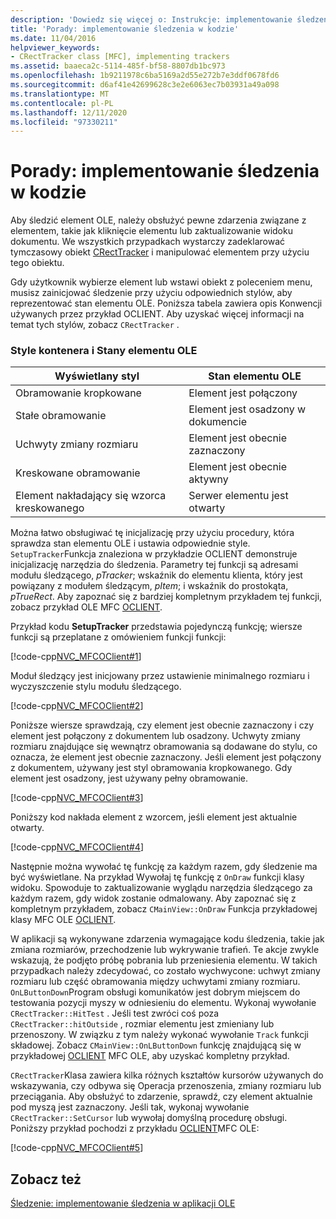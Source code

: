 ```yaml
---
description: 'Dowiedz się więcej o: Instrukcje: implementowanie śledzenia w kodzie'
title: 'Porady: implementowanie śledzenia w kodzie'
ms.date: 11/04/2016
helpviewer_keywords:
- CRectTracker class [MFC], implementing trackers
ms.assetid: baaeca2c-5114-485f-bf58-8807db1bc973
ms.openlocfilehash: 1b9211978c6ba5169a2d55e272b7e3ddf0678fd6
ms.sourcegitcommit: d6af41e42699628c3e2e6063ec7b03931a49a098
ms.translationtype: MT
ms.contentlocale: pl-PL
ms.lasthandoff: 12/11/2020
ms.locfileid: "97330211"
---
```

# <a name="how-to-implement-tracking-in-your-code"></a>Porady: implementowanie śledzenia w kodzie

Aby śledzić element OLE, należy obsłużyć pewne zdarzenia związane z elementem, takie jak kliknięcie elementu lub zaktualizowanie widoku dokumentu. We wszystkich przypadkach wystarczy zadeklarować tymczasowy obiekt [CRectTracker](reference/crecttracker-class.md) i manipulować elementem przy użyciu tego obiektu.

Gdy użytkownik wybierze element lub wstawi obiekt z poleceniem menu, musisz zainicjować śledzenie przy użyciu odpowiednich stylów, aby reprezentować stan elementu OLE. Poniższa tabela zawiera opis Konwencji używanych przez przykład OCLIENT. Aby uzyskać więcej informacji na temat tych stylów, zobacz `CRectTracker` .

### <a name="container-styles-and-states-of-the-ole-item"></a>Style kontenera i Stany elementu OLE

|Wyświetlany styl|Stan elementu OLE|
|---------------------|-----------------------|
|Obramowanie kropkowane|Element jest połączony|
|Stałe obramowanie|Element jest osadzony w dokumencie|
|Uchwyty zmiany rozmiaru|Element jest obecnie zaznaczony|
|Kreskowane obramowanie|Element jest obecnie aktywny|
|Element nakładający się wzorca kreskowanego|Serwer elementu jest otwarty|

Można łatwo obsługiwać tę inicjalizację przy użyciu procedury, która sprawdza stan elementu OLE i ustawia odpowiednie style. `SetupTracker`Funkcja znaleziona w przykładzie OCLIENT demonstruje inicjalizację narzędzia do śledzenia. Parametry tej funkcji są adresami modułu śledzącego, *pTracker*; wskaźnik do elementu klienta, który jest powiązany z modułem śledzącym, *pItem*; i wskaźnik do prostokąta, *pTrueRect*. Aby zapoznać się z bardziej kompletnym przykładem tej funkcji, zobacz przykład OLE MFC [OCLIENT](../overview/visual-cpp-samples.md).

Przykład kodu **SetupTracker** przedstawia pojedynczą funkcję; wiersze funkcji są przeplatane z omówieniem funkcji funkcji:

[!code-cpp[NVC_MFCOClient#1](codesnippet/cpp/how-to-implement-tracking-in-your-code_1.cpp)]

Moduł śledzący jest inicjowany przez ustawienie minimalnego rozmiaru i wyczyszczenie stylu modułu śledzącego.

[!code-cpp[NVC_MFCOClient#2](codesnippet/cpp/how-to-implement-tracking-in-your-code_2.cpp)]

Poniższe wiersze sprawdzają, czy element jest obecnie zaznaczony i czy element jest połączony z dokumentem lub osadzony. Uchwyty zmiany rozmiaru znajdujące się wewnątrz obramowania są dodawane do stylu, co oznacza, że element jest obecnie zaznaczony. Jeśli element jest połączony z dokumentem, używany jest styl obramowania kropkowanego. Gdy element jest osadzony, jest używany pełny obramowanie.

[!code-cpp[NVC_MFCOClient#3](codesnippet/cpp/how-to-implement-tracking-in-your-code_3.cpp)]

Poniższy kod nakłada element z wzorcem, jeśli element jest aktualnie otwarty.

[!code-cpp[NVC_MFCOClient#4](codesnippet/cpp/how-to-implement-tracking-in-your-code_4.cpp)]

Następnie można wywołać tę funkcję za każdym razem, gdy śledzenie ma być wyświetlane. Na przykład Wywołaj tę funkcję z `OnDraw` funkcji klasy widoku. Spowoduje to zaktualizowanie wyglądu narzędzia śledzącego za każdym razem, gdy widok zostanie odmalowany. Aby zapoznać się z kompletnym przykładem, zobacz `CMainView::OnDraw` Funkcja przykładowej klasy MFC OLE [OCLIENT](../overview/visual-cpp-samples.md).

W aplikacji są wykonywane zdarzenia wymagające kodu śledzenia, takie jak zmiana rozmiarów, przechodzenie lub wykrywanie trafień. Te akcje zwykle wskazują, że podjęto próbę pobrania lub przeniesienia elementu. W takich przypadkach należy zdecydować, co zostało wychwycone: uchwyt zmiany rozmiaru lub część obramowania między uchwytami zmiany rozmiaru. `OnLButtonDown`Program obsługi komunikatów jest dobrym miejscem do testowania pozycji myszy w odniesieniu do elementu. Wykonaj wywołanie `CRectTracker::HitTest` . Jeśli test zwróci coś poza `CRectTracker::hitOutside` , rozmiar elementu jest zmieniany lub przenoszony. W związku z tym należy wykonać wywołanie `Track` funkcji składowej. Zobacz `CMainView::OnLButtonDown` funkcję znajdującą się w przykładowej [OCLIENT](../overview/visual-cpp-samples.md) MFC OLE, aby uzyskać kompletny przykład.

`CRectTracker`Klasa zawiera kilka różnych kształtów kursorów używanych do wskazywania, czy odbywa się Operacja przenoszenia, zmiany rozmiaru lub przeciągania. Aby obsłużyć to zdarzenie, sprawdź, czy element aktualnie pod myszą jest zaznaczony. Jeśli tak, wykonaj wywołanie `CRectTracker::SetCursor` lub wywołaj domyślną procedurę obsługi. Poniższy przykład pochodzi z przykładu [OCLIENT](../overview/visual-cpp-samples.md)MFC OLE:

[!code-cpp[NVC_MFCOClient#5](codesnippet/cpp/how-to-implement-tracking-in-your-code_5.cpp)]

## <a name="see-also"></a>Zobacz też

[Śledzenie: implementowanie śledzenia w aplikacji OLE](trackers-implementing-trackers-in-your-ole-application.md)
